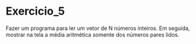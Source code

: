 # Exercicio_5
Fazer um programa para ler um vetor de N números inteiros. Em seguida, mostrar na tela a média aritmética somente
dos números pares lidos. 
